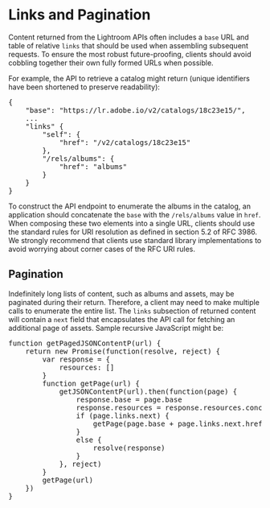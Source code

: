 # Links and Pagination

Content returned from the Lightroom APIs often includes a `base` URL and table of relative `links` that should be used when assembling subsequent requests. To ensure the most robust future-proofing, clients should avoid cobbling together their own fully formed URLs when possible.

For example, the API to retrieve a catalog might return (unique identifiers have been shortened to preserve readability):

<pre>
{
    "base": "https://lr.adobe.io/v2/catalogs/18c23e15/",
    ...
    "links" {
        "self": {
            "href": "/v2/catalogs/18c23e15"
        },
        "/rels/albums": {
            "href": "albums"
        }
    }
}
</pre>

To construct the API endpoint to enumerate the albums in the catalog, an application should concatenate the `base` with the `/rels/albums` value in `href`. When composing these two elements into a single URL, clients should use the standard rules for URI resolution as defined in section 5.2 of RFC 3986. We strongly recommend that clients use standard library implementations to avoid worrying about corner cases of the RFC URI rules.

## Pagination

Indefinitely long lists of content, such as albums and assets, may be paginated during their return. Therefore, a client may need to make multiple calls to enumerate the entire list. The `links` subsection of returned content will contain a `next` field that encapsulates the API call for fetching an additional page of assets. Sample recursive JavaScript might be:

<pre>
function getPagedJSONContentP(url) {
    return new Promise(function(resolve, reject) {
        var response = {
            resources: []
        }
        function getPage(url) {
            getJSONContentP(url).then(function(page) {
                response.base = page.base
                response.resources = response.resources.concat(page.resources)
                if (page.links.next) {
                    getPage(page.base + page.links.next.href)
                }
                else {
                    resolve(response)
                }
            }, reject)
        }
        getPage(url)
    })
}
</pre>
